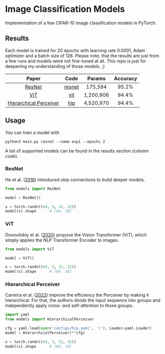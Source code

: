 # Image Classification Models

Implementation of a few CIFAR-10 image classification models in PyTorch. 


## Results

Each model is trained for 20 epochs with learning rate 0.0001, Adam optimizer and a batch
size of 128. Please note, that the results are just from a few runs and models were not
fine-tuned at all. This repo is just for deepening my understanding of those models. ;)


|                           Paper                            |          Code           |  Params   | Accuracy |
|:----------------------------------------------------------:|:-----------------------:|:---------:|:--------:|
|         [ResNet](https://arxiv.org/abs/1512.03385)         | [resnet](models/resnet) |  175,594  |  95.2%   |
|          [ViT](https://arxiv.org/abs/2010.11929)           |    [vit](models/vit)    | 1,200,906 |  94.4%   |
| [Hierarchical Perceiver](https://arxiv.org/abs/2202.10890) |    [hip](models/hip)    | 4,520,970 |  94.4%   |

## Usage

You can train a model with

```
python3 main.py resnet --name exp1 --epochs 2
```

A list of supported models can be found in the results section (column *code*).

### ResNet

He et al. ([2016](https://arxiv.org/abs/1512.03385)) introduced skip connections
to build deeper models.

```python
from models import ResNet

model = ResNet()

x = torch.randn((64, 3, 32, 32))
model(x).shape      # [64, 10] 
```

### ViT

Dosovitskiy et al. ([2020](https://arxiv.org/abs/2010.11929)) propose the Vision Transformer (ViT), which
simply applies the NLP Transformer Encoder to images.

```python
from models import ViT

model = ViT()

x = torch.randn((64, 3, 32, 32))
model(x).shape      # [64, 10] 
```

### Hierarchical Perceiver

Carreira et al. ([2022](https://arxiv.org/abs/2202.10890)) improve the efficiency the Perceiver
by making it hierarchical. For that, the authors divide the input sequence into groups and independently
apply cross- and self-attention to those groups.

```python
import yaml
from models import HierarchicalPerceiver

cfg = yaml.load(open('configs/hip.yaml', 'r'), Loader=yaml.Loader)
model = HierarchicalPerceiver(**cfg)

x = torch.randn((64, 3, 32, 32))
model(x).shape      # [64, 10] 
```
